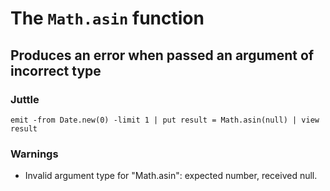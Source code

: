 # The `Math.asin` function

## Produces an error when passed an argument of incorrect type

### Juttle

    emit -from Date.new(0) -limit 1 | put result = Math.asin(null) | view result

### Warnings

  * Invalid argument type for "Math.asin": expected number, received null.
